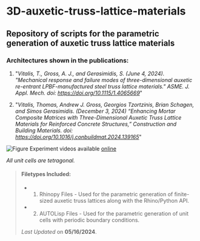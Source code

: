 # 3D-auxetic-truss-lattice-materials
Repository of scripts for the parametric generation of auxetic truss lattice materials
--
### Architectures shown in the publications: 
1. "*Vitalis, T., Gross, A. J., and Gerasimidis, S. (June 4, 2024). "Mechanical response and failure modes of three-dimensional auxetic re-entrant LPBF-manufactured steel truss lattice materials." ASME. J. Appl. Mech. doi: https://doi.org/10.1115/1.4065669*"

2. "*Vitalis, Thomas, Andrew  J. Gross, Georgios Tzortzinis, Brian Schagen, and Simos Gerasimidis. (December 3, 2024) “Enhancing Mortar Composite Matrices with Three-Dimensional Auxetic Truss Lattice Materials for Reinforced Concrete Structures,” Construction and Building Materials. doi: https://doi.org/10.1016/j.conbuildmat.2024.139165*"

![Figure](https://raw.githubusercontent.com/tvitalis/3D-auxetic-truss-lattice-materials/main/Figure.png)
Experiment videos available [online](https://youtube.com/playlist?list=PLt9grXiljjk6vBLT_gMviFbUR8kg2SLO7&si=rFzWcPWdIBDZFRS-)

*All unit cells are tetragonal.*

> #### Filetypes Included:
>
> - 1. Rhinopy Files - Used for the parametric generation of finite-sized auxetic truss lattices along with the Rhino/Python API.
> - 2. AUTOLisp Files - Used for the parametric generation of unit cells with periodic boundary conditions.
>
>  
>  *Last Updated* on **05/16/2024**. 
